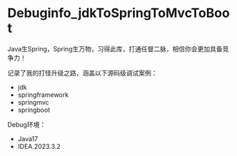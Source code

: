 # Debuginfo_jdkToSpringToMvcToBoot
Java生Spring，Spring生万物，习得此库，打通任督二脉，相信你会更加具备竞争力！

记录了我的打怪升级之路，涵盖以下源码级调试案例：
- jdk
- springframework
- springmvc
- springboot

Debug环境：
- Java17
- IDEA.2023.3.2
